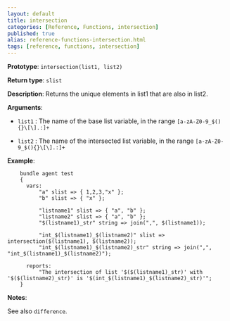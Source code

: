 ```yaml
---
layout: default
title: intersection
categories: [Reference, Functions, intersection]
published: true
alias: reference-functions-intersection.html
tags: [reference, functions, intersection]
---
```


**Prototype**: `intersection(list1, list2)`

**Return type**: `slist`

**Description**: Returns the unique elements in list1 that are also in list2.

**Arguments**:

* `list1` : The name of the base list variable, in the range
`[a-zA-Z0-9_$(){}\[\].:]+`

* `list2` : The name of the intersected list variable, in the range
`[a-zA-Z0-9_$(){}\[\].:]+`

**Example**:

```cf3
    bundle agent test
    {
      vars:
          "a" slist => { 1,2,3,"x" };
          "b" slist => { "x" };

          "listname1" slist => { "a", "b" };
          "listname2" slist => { "a", "b" };
          "$(listname1)_str" string => join(",", $(listname1));

          "int_$(listname1)_$(listname2)" slist => intersection($(listname1), $(listname2));
          "int_$(listname1)_$(listname2)_str" string => join(",", "int_$(listname1)_$(listname2)");

      reports:
          "The intersection of list '$($(listname1)_str)' with '$($(listname2)_str)' is '$(int_$(listname1)_$(listname2)_str)'";
    }
```

**Notes**:  

See also `difference`.
